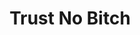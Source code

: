 ---
ee_id: '4262'
site: '1'
type: '2'
long_id: 2015-022 Trust No Bitch
url: 2015-022-trust-no-bitch
title: Trust No Bitch
year: '2015'
medium: Foam pool noodle, necklace, sock
commission:
dims:
pitch:
ps:
live_url:
related:
youtube:
imgs: trust-no-bitch-2015-022-detail-2-database-EK.jpg,trust-no-bitch-2015-022-detail-3-database-EK.jpg,trust-no-bitch-2015-022-full-database-team-JL.jpg
subheading:
display_year: '2015'
download:
add_credit:
add_credits:
related_code:
layout: things-i-made
---